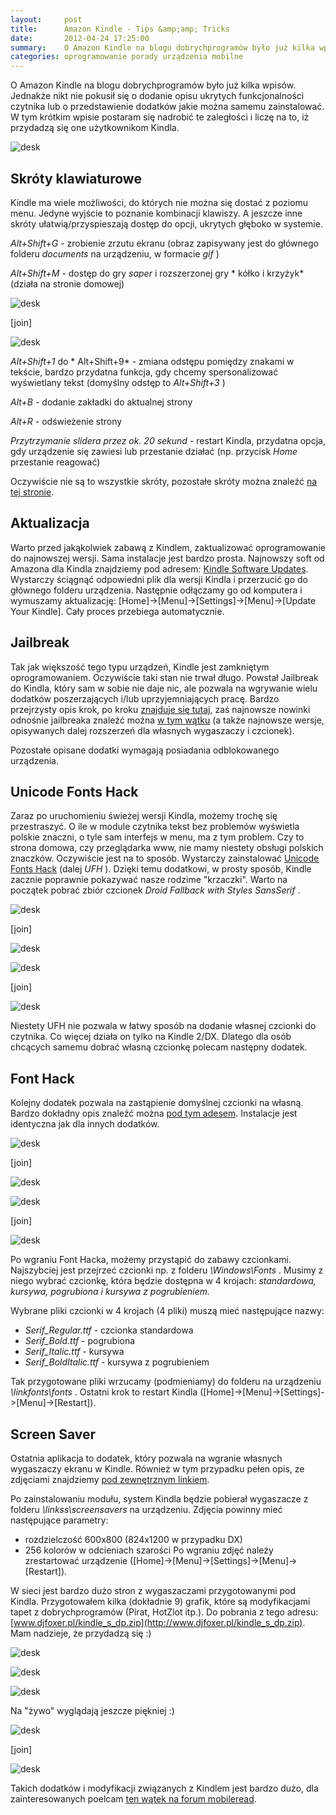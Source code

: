 ```yaml
---
layout:     post
title:      Amazon Kindle - Tips &amp;amp; Tricks
date:       2012-04-24 17:25:00
summary:    O Amazon Kindle na blogu dobrychprogramów było już kilka wpisów. Jednakże nikt nie pokusił się o dodanie opisu ukrytych funkcjonalności czytnika lub o przedstawienie dodatków jakie można samemu zainstalować. W tym krótkim wpisie postaram się nadrobić te zaległości i liczę na to, iż przydadzą się one...
categories: oprogramowanie porady urządzenia mobilne
---
```




O Amazon Kindle na blogu dobrychprogramów było już kilka wpisów. Jednakże nikt nie pokusił się o dodanie opisu ukrytych funkcjonalności czytnika lub o przedstawienie dodatków jakie można samemu zainstalować. W tym krótkim wpisie postaram się nadrobić te zaległości i liczę na to, iż przydadzą się one użytkownikom Kindla.



![desk](https://raw.githubusercontent.com/djfoxer/djfoxer.github.io/master/_img/2012-4-24-_137_/g_-_608x405_-_-_31462x20120422113219_0.jpg)





## Skróty klawiaturowe



Kindle ma wiele możliwości, do których nie można się dostać z poziomu menu. Jedyne wyjście to poznanie kombinacji klawiszy. A jeszcze inne skróty ułatwią/przyspieszają dostęp do opcji, ukrytych głęboko w systemie.

 *Alt+Shift+G*  - zrobienie zrzutu ekranu (obraz zapisywany jest do głównego folderu  *documents*  na urządzeniu, w formacie  *gif* )

 *Alt+Shift+M*  - dostęp do gry  *saper*  i rozszerzonej gry * kółko i krzyżyk*  (działa na stronie domowej)



![desk](https://raw.githubusercontent.com/djfoxer/djfoxer.github.io/master/_img/2012-4-24-_137_/g_-_288x192_-_-_31462x20120422113304_0.gif)

[join]

![desk](https://raw.githubusercontent.com/djfoxer/djfoxer.github.io/master/_img/2012-4-24-_137_/g_-_288x192_-_-_31462x20120422113308_0.gif)



 *Alt+Shift+1*  do * Alt+Shift+9*  - zmiana odstępu pomiędzy znakami w tekście, bardzo przydatna funkcja, gdy chcemy spersonalizować wyświetlany tekst (domyślny odstęp to  *Alt+Shift+3* )

 *Alt+B*  - dodanie zakładki do aktualnej strony

 *Alt+R*  - odświeżenie strony

 *Przytrzymanie slidera przez ok. 20 sekund*  - restart Kindla, przydatna opcja, gdy urządzenie się zawiesi lub przestanie działać (np. przycisk  *Home*  przestanie reagować)

Oczywiście nie są to wszystkie skróty, pozostałe skróty można znaleźć [na tej stronie](http://wiki.mobileread.com/wiki/Amazon_Kindle_Keyboard_Shortcuts).



## Aktualizacja



Warto przed jakąkolwiek zabawą z Kindlem, zaktualizować oprogramowanie do najnowszej wersji. Sama instalacje jest bardzo prosta. Najnowszy soft od Amazona dla Kindla znajdziemy pod adresem:  [Kindle Software Updates](http://www.amazon.com/gp/help/customer/display.html?nodeId=200324680). Wystarczy ściągnąć odpowiedni plik dla wersji Kindla i przerzucić go do głównego folderu urządzenia. Następnie odłączamy go od komputera i wymuszamy aktualizację: [Home]->[Menu]->[Settings]->[Menu]->[Update Your Kindle]. Cały proces przebiega automatycznie. 




## Jailbreak



Tak jak większość tego typu urządzeń, Kindle jest zamkniętym oprogramowaniem. Oczywiście taki stan nie trwał długo. Powstał Jailbreak do Kindla, który sam w sobie nie daje nic, ale pozwala na wgrywanie wielu dodatków poszerzających i/lub uprzyjemniających pracę. Bardzo przejrzysty opis krok, po kroku [znajduje się tutaj](http://wiki.mobileread.com/wiki/Kindle_Screen_Saver_Hack_for_all_2.x_and_3.x_Kindles#How_to_install_the_Jailbreak_Hack), zaś najnowsze nowinki odnośnie jailbreaka znaleźć można [w tym wątku](http://www.mobileread.com/forums/showthread.php?t=88004) (a także najnowsze wersje, opisywanych dalej rozszerzeń dla własnych wygaszaczy i czcionek).

Pozostałe opisane dodatki wymagają posiadania odblokowanego urządzenia.






## Unicode Fonts Hack



Zaraz po uruchomieniu świeżej wersji Kindla, możemy trochę się przestraszyć. O ile w module czytnika tekst bez problemów wyświetla polskie znaczni, o tyle sam interfejs w menu, ma z tym problem. Czy to strona domowa, czy przeglądarka www, nie mamy niestety obsługi polskich znaczków. Oczywiście jest na to sposób. Wystarczy zainstalować [Unicode Fonts Hack](http://blogkindle.com/unicode-fonts-hack/) (dalej  *UFH* ). Dzięki temu dodatkowi, w prosty sposób, Kindle zacznie poprawnie pokazywać nasze rodzime "krzaczki". Warto na początek pobrać zbiór czcionek  *Droid Fallback with Styles SansSerif* . 



![desk](https://raw.githubusercontent.com/djfoxer/djfoxer.github.io/master/_img/2012-4-24-_137_/g_-_288x192_-_-_31462x20120422121325_0.gif)

[join]

![desk](https://raw.githubusercontent.com/djfoxer/djfoxer.github.io/master/_img/2012-4-24-_137_/g_-_288x192_-_-_31462x20120422121329_0.gif)





![desk](https://raw.githubusercontent.com/djfoxer/djfoxer.github.io/master/_img/2012-4-24-_137_/g_-_288x192_-_-_31462x20120422121431_0.gif)

[join]

![desk](https://raw.githubusercontent.com/djfoxer/djfoxer.github.io/master/_img/2012-4-24-_137_/g_-_288x192_-_-_31462x20120422121333_0.gif)



Niestety UFH nie pozwala w łatwy sposób na dodanie własnej czcionki do czytnika. Co więcej działa on tylko na Kindle 2/DX. Dlatego dla osób chcących samemu dobrać własną czcionkę polecam następny dodatek.



## Font Hack




Kolejny dodatek pozwala na zastąpienie domyślnej czcionki na własną. Bardzo dokładny opis znaleźć można [pod tym adesem](http://wiki.mobileread.com/wiki/Kindle_Font_Hack_for_all_2.x_and_3.x_Kindles). Instalacje jest identyczna jak dla innych dodatków.




![desk](https://raw.githubusercontent.com/djfoxer/djfoxer.github.io/master/_img/2012-4-24-_137_/g_-_288x192_-_-_31462x20120422122840_0.gif)

[join]

![desk](https://raw.githubusercontent.com/djfoxer/djfoxer.github.io/master/_img/2012-4-24-_137_/g_-_288x192_-_-_31462x20120422122837_0.gif)




![desk](https://raw.githubusercontent.com/djfoxer/djfoxer.github.io/master/_img/2012-4-24-_137_/g_-_288x192_-_-_31462x20120422124626_0.gif)

[join]

![desk](https://raw.githubusercontent.com/djfoxer/djfoxer.github.io/master/_img/2012-4-24-_137_/g_-_288x192_-_-_31462x20120422124632_0.gif)



Po wgraniu Font Hacka, możemy przystąpić do zabawy czcionkami. Najszybciej jest przejrzeć czcionki np. z folderu  *\Windows\Fonts* . Musimy z niego wybrać czcionkę, która będzie dostępna w 4 krojach:  *standardowa, kursywa, pogrubiona i kursywa z pogrubieniem.* 

Wybrane pliki czcionki w 4 krojach (4 pliki) muszą mieć następujące nazwy:
-  *Serif_Regular.ttf*  - czcionka standardowa
-  *Serif_Bold.ttf*  - pogrubiona
-  *Serif_Italic.ttf*  - kursywa
-  *Serif_BoldItalic.ttf*  - kursywa z pogrubieniem

Tak przygotowane pliki wrzucamy (podmieniamy) do folderu na urządzeniu  *\linkfonts\fonts* . Ostatni krok to restart Kindla ([Home]->[Menu]->[Settings]->[Menu]->[Restart]).



## Screen Saver



Ostatnia aplikacja to dodatek, który pozwala na wgranie własnych wygaszaczy ekranu w Kindle. Również w tym przypadku pełen opis, ze zdjęciami znajdziemy [pod zewnętrznym linkiem](http://wiki.mobileread.com/wiki/Kindle_Screen_Saver_Hack_for_all_2.x_and_3.x_Kindles). 

Po zainstalowaniu modułu, system Kindla będzie pobierał wygaszacze z folderu  *\linkss\screensavers*  na urządzeniu. Zdjęcia powinny mieć następujące parametry:
- rozdzielczość 600x800 (824x1200 w przypadku DX)
- 256 kolorów w odcieniach szarości
Po wgraniu zdjęć należy zrestartować urządzenie ([Home]->[Menu]->[Settings]->[Menu]->[Restart]).

W sieci jest bardzo dużo stron z wygaszaczami przygotowanymi pod Kindla. Przygotowałem kilka (dokładnie 9) grafik, które są modyfikacjami tapet z dobrychprogramów (Pirat, HotZlot itp.). Do pobrania z tego adresu: [www.djfoxer.pl/kindle_s_dp.zip](http://www.djfoxer.pl/kindle_s_dp.zip). Mam nadzieje, że przydadzą się :)



![desk](https://raw.githubusercontent.com/djfoxer/djfoxer.github.io/master/_img/2012-4-24-_137_/g_-_608x405_-_-_31462x20120422133751_0.jpg)




![desk](https://raw.githubusercontent.com/djfoxer/djfoxer.github.io/master/_img/2012-4-24-_137_/g_-_608x405_-_-_31462x20120422133800_0.jpg)




![desk](https://raw.githubusercontent.com/djfoxer/djfoxer.github.io/master/_img/2012-4-24-_137_/g_-_608x405_-_-_31462x20120422133807_0.jpg)



Na "żywo" wyglądają jeszcze piękniej :)



![desk](https://raw.githubusercontent.com/djfoxer/djfoxer.github.io/master/_img/2012-4-24-_137_/g_-_288x192_-_-_31462x20120422134715_0.jpg)

[join]

![desk](https://raw.githubusercontent.com/djfoxer/djfoxer.github.io/master/_img/2012-4-24-_137_/g_-_288x192_-_-_31462x20120422134724_0.jpg)




Takich dodatków i modyfikacji związanych z Kindlem jest bardzo dużo, dla zainteresowanych poelcam [ten wątek na forum mobileread](http://www.mobileread.com/forums/showthread.php?t=128704). 